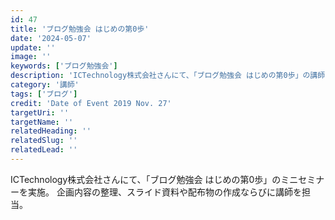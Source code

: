 ```yaml
---
id: 47
title: 'ブログ勉強会 はじめの第0歩'
date: '2024-05-07'
update: ''
image: ''
keywords: ['ブログ勉強会']
description: 'ICTechnology株式会社さんにて、「ブログ勉強会 はじめの第0歩」の講師を担当'
category: '講師'
tags: ['ブログ']
credit: 'Date of Event 2019 Nov. 27'
targetUri: ''
targetName: ''
relatedHeading: ''
relatedSlug: ''
relatedLead: ''
---
```

ICTechnology株式会社さんにて、「ブログ勉強会 はじめの第0歩」のミニセミナーを実施。
企画内容の整理、スライド資料や配布物の作成ならびに講師を担当。